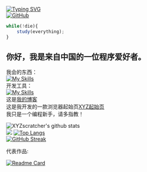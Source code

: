 [![Typing SVG](https://readme-typing-svg.herokuapp.com?font=Open+Sans&size=30&duration=4000&color=2C68F7&center=true&width=360&height=50&lines=Hi,there!👋)](https://github.com/XYZscratcher)  
[![GitHub](https://img.shields.io/badge/dynamic/json?url=https%3A%2F%2Fapi.swo.moe%2Fstats%2Fgithub%2FXyzscratcher&query=count&color=181717&label=GitHub&labelColor=282c34&logo=github&suffix=+follows&cacheSeconds=3600)](https://github.com/Xyzscratcher)
```js
while(!die){
    study(everything);
} 
```
## 你好，我是来自中国的一位程序爱好者。  
我会的东西：  
[![My Skills](https://skillicons.dev/icons?i=js,html,css,php,python,bootstrap,markdown,nodejs)](https://skillicons.dev)  
开发工具：  
[![My Skills](https://skillicons.dev/icons?i=git,github,vscode)](https://skillicons.dev)  
这是[我的博客](https://xn--wnu286bc9czuf.rth1.one/)  
这是我开发的一款浏览器起始页[XYZ起始页](http://xyz.freeee.ml/)   
我只是一个编程新手，请多指教！  

![XYZscratcher's github stats](https://github-readme-stats.vercel.app/api?username=XYZscratcher&hide_title=false&hide_border=true&show_icons=true&include_all_commits=true&line_height=26&bg_color=&theme=react&locale=en&include_all_commits=true)  
![](https://activity-graph.herokuapp.com/graph?username=xyzscratcher&theme=github)
[![Top Langs](https://github-readme-stats.vercel.app/api/top-langs/?username=XYZscratcher&locale=en&theme=react&cache_seconds=1800)](https://github.com/XYZscratcher)  
[![GitHub Streak](https://streak-stats.demolab.com?user=Xyzscratcher&theme=vue-dark&locale=zh)](https://git.io/streak-stats)

代表作品:  

[![Readme Card](https://github-readme-stats.vercel.app/api/pin/?username=XYZscratcher&repo=jian.css&theme=algolia)](https://github.com/XYZscratcher/jian.css)

